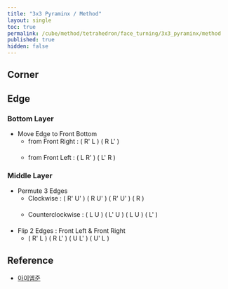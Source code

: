 ```yaml
---
title: "3x3 Pyraminx / Method"
layout: single
toc: true
permalink: /cube/method/tetrahedron/face_turning/3x3_pyraminx/method
published: true
hidden: false
---
```


<head>
  <base target="_blank">
  <style>
    .twisty-wrapper {
      margin        : 20px 0px;
    }
    twisty-player {
      visualization : "3D"
      background    : "checkered-transparent";
      hint-facelets : "floating";
      width         : 300px;
      height        : 250px;
    }
  </style>
  <script
    src   = "https://cdn.cubing.net/js/cubing/twisty"
    type  = "module"
    defer
  ></script>
</head>



## Corner



## Edge

### Bottom Layer

- Move Edge to Front Bottom
  - from Front Right : ( R' L ) ( R L' )
    <div class="twisty-wrapper">
      <twisty-player
        puzzle                    = "pyraminx"
        experimental-stickering   = "full"
        alg                       = "R' L R L'"
        experimental-setup-alg    = ""
        experimental-setup-anchor = "end"
      ></twisty-player>
    </div>
  - from Front Left : ( L R' ) ( L' R )
    <div class="twisty-wrapper">
      <twisty-player
        puzzle                    = "pyraminx"
        experimental-stickering   = "full"
        alg                       = "L R' L' R"
        experimental-setup-alg    = ""
        experimental-setup-anchor = "end"
      ></twisty-player>
    </div>

### Middle Layer

- Permute 3 Edges
  - Clockwise : ( R' U' ) ( R U' ) ( R' U' ) ( R )
    <div class="twisty-wrapper">
      <twisty-player
        puzzle                    = "pyraminx"
        experimental-stickering   = "full"
        alg                       = "R' U' R U' R' U' R"
        experimental-setup-alg    = ""
        experimental-setup-anchor = "end"
      ></twisty-player>
    </div>
  - Counterclockwise : ( L U ) ( L' U ) ( L U ) ( L' )
    <div class="twisty-wrapper">
      <twisty-player
        puzzle                    = "pyraminx"
        experimental-stickering   = "full"
        alg                       = "L U L' U L U L'"
        experimental-setup-alg    = ""
        experimental-setup-anchor = "end"
      ></twisty-player>
    </div>
- Flip 2 Edges : Front Left & Front Right
  - ( R' L ) ( R L' ) ( U L' ) ( U' L )
    <div class="twisty-wrapper">
      <twisty-player
        puzzle                    = "pyraminx"
        experimental-stickering   = "full"
        alg                       = "R' L R L' U L' U' L"
        experimental-setup-alg    = ""
        experimental-setup-anchor = "end"
      ></twisty-player>
    </div>



## Reference

- [아이엠준](https://youtu.be/mO3excjvvoA)
